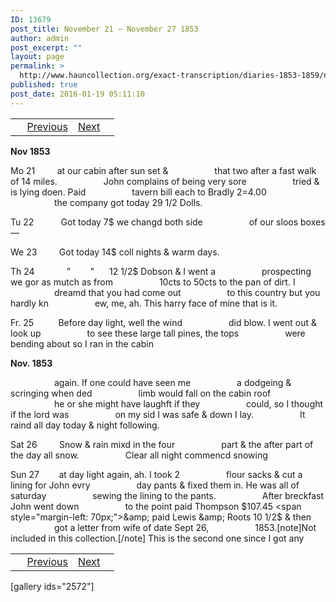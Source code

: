 ```yaml
---
ID: 13679
post_title: November 21 – November 27 1853
author: admin
post_excerpt: ""
layout: page
permalink: >
  http://www.hauncollection.org/exact-transcription/diaries-1853-1859/november-21-november-27-1853/
published: true
post_date: 2016-01-19 05:11:10
---
```

<table style="width: 100%;" align="center">
<tbody>
<tr>
<td> <a href="http://www.hauncollection.org/diaries-1853-1859/accounts-page-2/"><img class="" src="https://lh3.googleusercontent.com/-EFJpxxNiPNw/VqgtWBCZrMI/AAAAAAAAAFU/WfY4lPFWWkg/s800-Ic42/Soeb-Plain-Arrows-8-10px.png" alt="" width="10" height="10" /></a> <a href="http://www.hauncollection.org/diaries-1853-1859/november-20-november-21-1853/">Previous</a></td>
<td style="text-align: right;"><a href="http://www.hauncollection.org/diaries-1853-1859/november-27-december-4-1853/">Next</a> <a href="http://www.hauncollection.org/diaries-1853-1859/january-25-february-1-1854/"><img src="https://lh3.googleusercontent.com/-67k0cYlpXHw/VqgtWKz1MXI/AAAAAAAAAFU/k9PW_Piyurk/s800-Ic42/Soeb-Plain-Arrows-5-10px.png" alt="" width="10" height="10" /></a></td>
</tr>
</tbody>
</table>
<strong>Nov 1853</strong>

Mo 21         at our cabin after sun set &amp;
<span style="margin-left: 70px;">that two after a fast walk of 14 miles.
<span style="margin-left: 70px;">John complains of being very sore
<span style="margin-left: 70px;">tried &amp; is lying doen. Paid
<span style="margin-left: 70px;">tavern bill each to Bradly 2$=$4.00
<span style="margin-left: 70px;">the company got today 29 1/2 Dolls.</span></span></span></span></span>

Tu 22           Got today 7$ we changd both side
<span style="margin-left: 70px;">of our sloos boxes —</span>

We 23         Got today 14$ coll nights &amp; warm days.

Th 24             "        "      12 1/2$ Dobson &amp; I went a
<span style="margin-left: 70px;">prospecting we gor as mutch as from
<span style="margin-left: 70px;">10cts to 50cts to the pan of dirt. I
<span style="margin-left: 70px;">dreamd that you had come out
<span style="margin-left: 70px;">to this country but you hardly kn
<span style="margin-left: 70px;">ew, me, ah. This harry face of mine that is it.</span></span></span></span></span>

Fr. 25          Before day light, well the wind
<span style="margin-left: 70px;">did blow. I went out &amp; look up
<span style="margin-left: 70px;">to see these large tall pines, the tops
<span style="margin-left: 70px;">were bending about so I ran in the cabin</span></span></span>

<strong>Nov. 1853</strong>

<span style="margin-left: 70px;">again. If one could have seen me
<span style="margin-left: 70px;">a dodgeing &amp; scringing when ded
<span style="margin-left: 70px;">limb would fall on the cabin roof
<span style="margin-left: 70px;">he or she might have laughft if they
<span style="margin-left: 70px;">could, so I thought if the lord was
<span style="margin-left: 70px;">on my sid I was safe &amp; down I lay.
<span style="margin-left: 70px;">It raind all day today &amp; night following.</span></span></span></span></span></span></span>

Sat 26         Snow &amp; rain mixd in the four
<span style="margin-left: 70px;">part &amp; the after part of the day all snow.
<span style="margin-left: 70px;">Clear all night commencd snowing</span></span>

Sun 27        at day light again, ah. I took 2
<span style="margin-left: 70px;">flour sacks &amp; cut a lining for John evry
<span style="margin-left: 70px;">day pants &amp; fixed them in. He was all of saturday
<span style="margin-left: 70px;">sewing the lining to the pants.
<span style="margin-left: 70px;">After breckfast John went down
<span style="margin-left: 70px;">to the point paid Thompson $107.45
<span style="margin-left: 70px;">&amp; paid Lewis &amp; Roots 10 1/2$ &amp; then
<span style="margin-left: 70px;">got a letter from wife of date Sept 26,
<span style="margin-left: 70px;">1853.[note]Not included in this collection.[/note] This is the second one since I got any</span></span></span></span></span></span></span></span>
<table style="width: 100%;" align="center">
<tbody>
<tr>
<td> <a href="http://www.hauncollection.org/diaries-1853-1859/accounts-page-2/"><img class="" src="https://lh3.googleusercontent.com/-EFJpxxNiPNw/VqgtWBCZrMI/AAAAAAAAAFU/WfY4lPFWWkg/s800-Ic42/Soeb-Plain-Arrows-8-10px.png" alt="" width="10" height="10" /></a> <a href="http://www.hauncollection.org/diaries-1853-1859/november-20-november-21-1853/">Previous</a></td>
<td style="text-align: right;"><a href="http://www.hauncollection.org/diaries-1853-1859/november-27-december-4-1853/">Next</a> <a href="http://www.hauncollection.org/diaries-1853-1859/january-25-february-1-1854/"><img src="https://lh3.googleusercontent.com/-67k0cYlpXHw/VqgtWKz1MXI/AAAAAAAAAFU/k9PW_Piyurk/s800-Ic42/Soeb-Plain-Arrows-5-10px.png" alt="" width="10" height="10" /></a></td>
</tr>
</tbody>
</table>
[gallery ids="2572"]

&nbsp;
